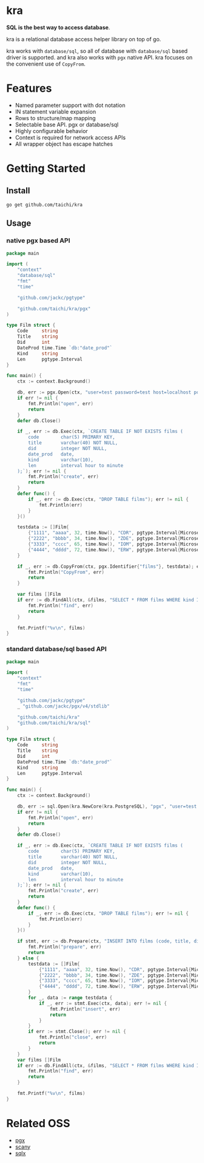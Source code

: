 # kra

**SQL is the best way to access database**.

kra is a relational database access helper library on top of go.

kra works with `database/sql`, so all of database with `database/sql` based driver is supported.
and kra also works with `pgx` native API. kra focuses on the convenient use of `CopyFrom`.

# Features

- Named parameter support with dot notation
- IN statement variable expansion
- Rows to structure/map mapping
- Selectable base API. pgx or database/sql
- Highly configurable behavior
- Context is required for network access APIs
- All wrapper object has escape hatches

# Getting Started

## Install

```
go get github.com/taichi/kra
```

## Usage

### native pgx based API

```go
package main

import (
	"context"
	"database/sql"
	"fmt"
	"time"

	"github.com/jackc/pgtype"

	"github.com/taichi/kra/pgx"
)

type Film struct {
	Code     string
	Title    string
	Did      int
	DateProd time.Time `db:"date_prod"`
	Kind     string
	Len      pgtype.Interval
}

func main() {
	ctx := context.Background()

	db, err := pgx.Open(ctx, "user=test password=test host=localhost port=5432 database=test sslmode=disable")
	if err != nil {
		fmt.Println("open", err)
		return
	}
	defer db.Close()

	if _, err := db.Exec(ctx, `CREATE TABLE IF NOT EXISTS films (
	    code        char(5) PRIMARY KEY,
	    title       varchar(40) NOT NULL,
	    did         integer NOT NULL,
	    date_prod   date,
	    kind        varchar(10),
	    len         interval hour to minute
	);`); err != nil {
		fmt.Println("create", err)
		return
	}
	defer func() {
		if _, err := db.Exec(ctx, "DROP TABLE films"); err != nil {
			fmt.Println(err)
		}
	}()

	testdata := []Film{
		{"1111", "aaaa", 32, time.Now(), "CDR", pgtype.Interval{Microseconds: 5400000000, Status: pgtype.Present}},
		{"2222", "bbbb", 34, time.Now(), "ZDE", pgtype.Interval{Microseconds: 9000000000, Status: pgtype.Present}},
		{"3333", "cccc", 65, time.Now(), "IOM", pgtype.Interval{Microseconds: 5400000000, Status: pgtype.Present}},
		{"4444", "dddd", 72, time.Now(), "ERW", pgtype.Interval{Microseconds: 7200000000, Status: pgtype.Present}},
	}

	if _, err := db.CopyFrom(ctx, pgx.Identifier{"films"}, testdata); err != nil {
		fmt.Println("CopyFrom", err)
		return
	}

	var films []Film
	if err := db.FindAll(ctx, &films, "SELECT * FROM films WHERE kind IN (:kind)", sql.NamedArg{Name: "kind", Value: []string{"CDR", "ZDE"}}); err != nil {
		fmt.Println("find", err)
		return
	}

	fmt.Printf("%v\n", films)
}
```

### standard database/sql based API

```go
package main

import (
	"context"
	"fmt"
	"time"

	"github.com/jackc/pgtype"
	_ "github.com/jackc/pgx/v4/stdlib"

	"github.com/taichi/kra"
	"github.com/taichi/kra/sql"
)

type Film struct {
	Code     string
	Title    string
	Did      int
	DateProd time.Time `db:"date_prod"`
	Kind     string
	Len      pgtype.Interval
}

func main() {
	ctx := context.Background()

	db, err := sql.Open(kra.NewCore(kra.PostgreSQL), "pgx", "user=test password=test host=localhost port=5432 database=test sslmode=disable")
	if err != nil {
		fmt.Println("open", err)
		return
	}
	defer db.Close()

	if _, err := db.Exec(ctx, `CREATE TABLE IF NOT EXISTS films (
	    code        char(5) PRIMARY KEY,
	    title       varchar(40) NOT NULL,
	    did         integer NOT NULL,
	    date_prod   date,
	    kind        varchar(10),
	    len         interval hour to minute
	);`); err != nil {
		fmt.Println("create", err)
		return
	}
	defer func() {
		if _, err := db.Exec(ctx, "DROP TABLE films"); err != nil {
			fmt.Println(err)
		}
	}()

	if stmt, err := db.Prepare(ctx, "INSERT INTO films (code, title, did, date_prod, kind, len) VALUES (:code, :title, :did, :date_prod, :kind, :len)"); err != nil {
		fmt.Println("prepare", err)
		return
	} else {
		testdata := []Film{
			{"1111", "aaaa", 32, time.Now(), "CDR", pgtype.Interval{Microseconds: 5400000000, Status: pgtype.Present}},
			{"2222", "bbbb", 34, time.Now(), "ZDE", pgtype.Interval{Microseconds: 9000000000, Status: pgtype.Present}},
			{"3333", "cccc", 65, time.Now(), "IOM", pgtype.Interval{Microseconds: 5400000000, Status: pgtype.Present}},
			{"4444", "dddd", 72, time.Now(), "ERW", pgtype.Interval{Microseconds: 7200000000, Status: pgtype.Present}},
		}
		for _, data := range testdata {
			if _, err := stmt.Exec(ctx, data); err != nil {
				fmt.Println("insert", err)
				return
			}
		}
		if err := stmt.Close(); err != nil {
			fmt.Println("close", err)
			return
		}
	}
	var films []Film
	if err := db.FindAll(ctx, &films, "SELECT * FROM films WHERE kind IN (:kind)", kra.NamedArg{Name: "kind", Value: []string{"CDR", "ZDE"}}); err != nil {
		fmt.Println("find", err)
		return
	}

	fmt.Printf("%v\n", films)
}
```

# Related OSS

- [pgx](https://github.com/jackc/pgx)
- [scany](https://github.com/georgysavva/scany)
- [sqlx](https://github.com/jmoiron/sqlx)

